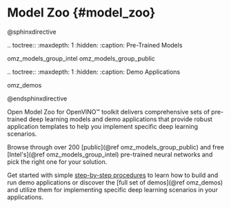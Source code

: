 # Model Zoo {#model_zoo}


@sphinxdirective

.. toctree::
   :maxdepth: 1
   :hidden:
   :caption: Pre-Trained Models
   
   omz_models_group_intel
   omz_models_group_public

.. toctree::
   :maxdepth: 1
   :hidden:
   :caption: Demo Applications

   omz_demos

   
@endsphinxdirective

Open Model Zoo for OpenVINO™ toolkit delivers comprehensive sets of pre-trained deep learning models and demo applications that provide robust application templates to help you implement specific deep learning scenarios.

Browse through over 200 [public](@ref omz_models_group_public) and free [Intel's](@ref omz_models_group_intel) pre-trained neural networks and pick the right one for your solution.

Get started with simple [step-by-step procedures](../get_started/get_started_demos.md) to learn how to build and run demo applications or discover the [full set of demos](@ref omz_demos) and utilize them for implementing specific deep learning scenarios in your applications.